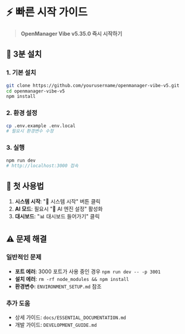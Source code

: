# ⚡ 빠른 시작 가이드

> **OpenManager Vibe v5.35.0 즉시 시작하기**

## 🚀 3분 설치

### 1. 기본 설치

```bash
git clone https://github.com/yourusername/openmanager-vibe-v5.git
cd openmanager-vibe-v5
npm install
```

### 2. 환경 설정

```bash
cp .env.example .env.local
# 필요시 환경변수 수정
```

### 3. 실행

```bash
npm run dev
# http://localhost:3000 접속
```

## 🎯 첫 사용법

1. **시스템 시작**: "🚀 시스템 시작" 버튼 클릭
2. **AI 모드**: 필요시 "🧠 AI 엔진 설정" 활성화
3. **대시보드**: "📊 대시보드 들어가기" 클릭

## ⚠️ 문제 해결

### 일반적인 문제

- **포트 에러**: 3000 포트가 사용 중인 경우 `npm run dev -- -p 3001`
- **설치 에러**: `rm -rf node_modules && npm install`
- **환경변수**: `ENVIRONMENT_SETUP.md` 참조

### 추가 도움

- 상세 가이드: `docs/ESSENTIAL_DOCUMENTATION.md`
- 개발 가이드: `DEVELOPMENT_GUIDE.md`
